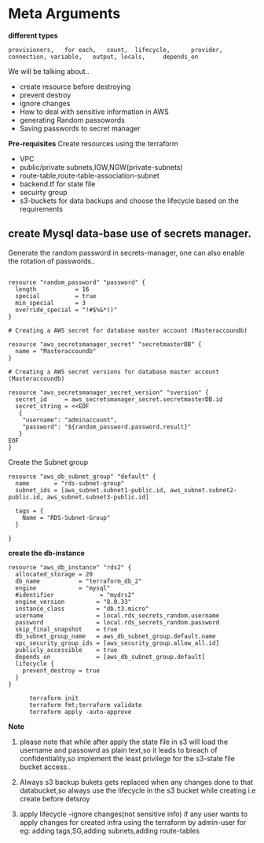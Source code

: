 #					Meta Arguments

**different types** 
```
provisioners,   for each,   count,  lifecycle,      provider, connection, variable,   output, locals,     depends_on
``` 

We will be talking about..
- create resource before destroying
- prevent destroy
- ignore changes
- How to deal with sensitive information in AWS
- generating Random passowords
- Saving passwords to secret manager

**Pre-requisites**
Create resources using the terraform
- VPC
- public/private subnets,IGW,NGW(private-subnets)
- route-table,route-table-association-subnet
- backend.tf for state file
- secuirty group
- s3-buckets for data backups and choose the        lifecycle based on the requirements

        
##  create Mysql data-base use of secrets manager.

Generate the random password in secrets-manager,
one can also enable the rotation of passwords..
```

resource "random_password" "password" {
  length           = 16
  special          = true
  min_special      = 3
  override_special = "!#$%&*()"
}

# Creating a AWS secret for database master account (Masteraccoundb)

resource "aws_secretsmanager_secret" "secretmasterDB" {
  name = "Masteraccoundb"
}

# Creating a AWS secret versions for database master account (Masteraccoundb)

resource "aws_secretsmanager_secret_version" "sversion" {
  secret_id     = aws_secretsmanager_secret.secretmasterDB.id
  secret_string = <<EOF
   {
    "username": "adminaccount",
    "password": "${random_password.password.result}"
   }
EOF
}

```

Create the Subnet group
```
resource "aws_db_subnet_group" "default" {
  name       = "rds-subnet-group"
  subnet_ids = [aws_subnet.subnet1-public.id, aws_subnet.subnet2-public.id, aws_subnet.subnet3-public.id]

  tags = {
    Name = "RDS-Subnet-Group"
  }

}

```
**create the db-instance**
```
resource "aws_db_instance" "rds2" {
  allocated_storage = 20
  db_name           = "terraform_db_2"
  engine            = "mysql"
  #identifier             = "mydrs2"
  engine_version         = "8.0.33"
  instance_class         = "db.t3.micro"
  username               = local.rds_secrets_random.username
  password               = local.rds_secrets_random.password
  skip_final_snapshot    = true
  db_subnet_group_name   = aws_db_subnet_group.default.name
  vpc_security_group_ids = [aws_security_group.allow_all.id]
  publicly_accessible    = true
  depends_on             = [aws_db_subnet_group.default]
  lifecycle {
    prevent_destroy = true
  }
}

```
          terraform init
          terraform fmt;terraform validate
          terraform apply -auto-approve

**Note**
1) please note that while after apply the state file in s3 will load the username and passowrd as plain text,so it leads to breach of confidentiality,so implement the least privilege for the s3-state file bucket access..

2) Always s3 backup bukets gets replaced when any changes done to that databucket,so always use the lifecycle in the s3 bucket while creating i.e create before detsroy

3) apply lifecycle  -ignore changes(not sensitive info) if any user wants  to apply changes for created infra using the terraform by admin-user
for eg: adding tags,SG,adding subnets,adding route-tables